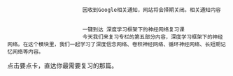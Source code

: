 
                            
                            因收到Google相关通知，网站将会择期关闭。相关通知内容
                            
                            
                            一键到达 深度学习框架下的神经网络复习课
                            今天我们来复习专栏的第五部分内容，深度学习框架下的神经网络。在这个模块里，我们一起学习了深度信念网络、卷积神经网络、循环神经网络、长短期记忆网络等内容。

点击要点卡，直达你最需要复习的那篇。











                        
                        
                            